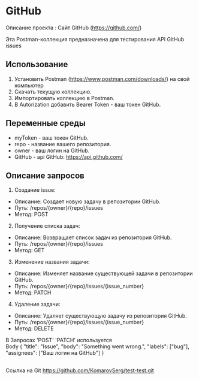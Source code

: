 # GitHub 
 
Описание проекта : Сайт GitHub (https://github.com/) 
 
Эта Postman-коллекция предназначена для тестирования API GitHub issues  
 
 
## Использование 
1. Установить Postman (https://www.postman.com/downloads/) на свой компьютер 
2. Скачать текущую коллекцию. 
3. Импортировать коллекцию в Postman. 
4. В Autorization добавить Bearer Token - ваш токен GitHub. 
 
 
## Переменные среды 
- myToken - ваш токен GitHub. 
- repo  - название вашего репозитория. 
- owner - ваш логин на GitHub. 
- GitHub - api GitHub: https://api.github.com/ 
 
  
## Описание запросов 
   1. Создание issue: 
   - Описание: Создает новую задачу в репозитории GitHub. 
   - Путь: /repos/{owner}/{repo}/issues 
   - Метод: POST 
   2. Получение списка задач: 
   - Описание: Возвращает список задач из репозитория GitHub. 
   - Путь: /repos/{owner}/{repo}/issues 
   - Метод: GET 
   3. Изменение названия задачи: 
   - Описание: Изменяет название существующей задачи в репозитории GitHub. 
   - Путь: /repos/{owner}/{repo}/issues/{issue_number} 
   - Метод: PATCH 
  4. Удаление задачи: 
   - Описание: Удаляет существующую задачу из репозитория GitHub. 
   - Путь: /repos/{owner}/{repo}/issues/{issue_number} 
   - Метод: DELETE 
 
В Запросах 'POST'  'PATCH' используется  
Body { 
  "title": "Issue", 
  "body": "Something went wrong.", 
  "labels": ["bug"], 
  "assignees": ["Ваш логин на GitHub"] 
} 
## 
Ссылка на Git 
https://github.com/KomarovSerg/test-test.git
